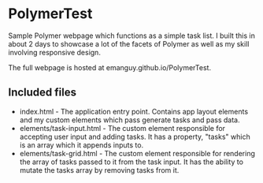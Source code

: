 # PolymerTest

Sample Polymer webpage which functions as a simple task list. I built this in about 2 days to showcase a lot of the facets of Polymer as well as my skill involving responsive design.

The full webpage is hosted at emanguy.github.io/PolymerTest.

## Included files

 * index.html - The application entry point. Contains app layout elements and my custom elements which pass generate tasks and pass data.
 * elements/task-input.html - The custom element responsible for accepting user input and adding tasks. It has a property, "tasks" which is an array which it appends inputs to.
 * elements/task-grid.html - The custom element responsible for rendering the array of tasks passed to it from the task input. It has the ability to mutate the tasks array by removing tasks from it.
